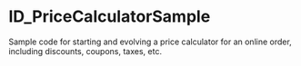 # ID_PriceCalculatorSample
Sample code for starting and evolving a price calculator for an online order, including discounts, coupons, taxes, etc.
